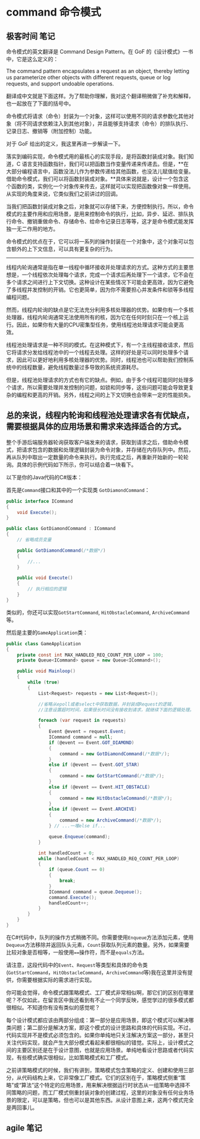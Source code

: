 # command 命令模式

## 极客时间 笔记

命令模式的英文翻译是 Command Design Pattern。在 GoF 的《设计模式》一书中，它是这么定义的：

The command pattern encapsulates a request as an object, thereby letting us parameterize other objects with different requests, queue or log requests, and support undoable operations.

翻译成中文就是下面这样。为了帮助你理解，我对这个翻译稍微做了补充和解释，也一起放在了下面的括号中。

命令模式将请求（命令）封装为一个对象，这样可以使用不同的请求参数化其他对象（将不同请求依赖注入到其他对象），并且能够支持请求（命令）的排队执行、记录日志、撤销等（附加控制）功能。

对于 GoF 给出的定义，我这里再进一步解读一下。

落实到编码实现，命令模式用的最核心的实现手段，是将函数封装成对象。我们知道，C 语言支持函数指针，我们可以把函数当作变量传递来传递去。但是，**在大部分编程语言中，函数没法儿作为参数传递给其他函数，也没法儿赋值给变量。借助命令模式，我们可以将函数封装成对象。**具体来说就是，设计一个包含这个函数的类，实例化一个对象传来传去，这样就可以实现把函数像对象一样使用。从实现的角度来说，它类似我们之前讲过的回调。

当我们把函数封装成对象之后，对象就可以存储下来，方便控制执行。所以，命令模式的主要作用和应用场景，是用来控制命令的执行，比如，异步、延迟、排队执行命令、撤销重做命令、存储命令、给命令记录日志等等，这才是命令模式能发挥独一无二作用的地方。

命令模式的优点在于，它可以将一系列的操作封装在一个对象中，这个对象可以包含额外的上下文信息，可以具有更复杂的行为。


---

线程内轮询通常是指在单一线程中循环接收并处理请求的方式。这种方式的主要思想是，一个线程依次处理每个请求，完成一个请求后再处理下一个请求，它不会在多个请求之间进行上下文切换。这种设计在某些情况下可能会更高效，因为它避免了多线程并发控制的开销。它也更简单，因为你不需要担心并发条件和锁等多线程编程问题。

然而，线程内轮询的缺点是它无法充分利用多核处理器的优势。如果你有一个多核处理器，线程内轮询通常无法使用所有的核，因为它在任何时刻只在一个核上运行。因此，如果你有大量的CPU密集型任务，使用线程池处理请求可能会更高效。

线程池处理请求是一种不同的模式。在这种模式下，有一个主线程接收请求，然后它将请求分发给线程池中的一个线程去处理。这样的好处是可以同时处理多个请求，因此可以更好地利用多核处理器的优势。同时，线程池也可以帮助我们控制系统中的线程数量，避免线程数量过多导致的系统资源耗尽。

但是，线程池处理请求的方式也有它的缺点。例如，由于多个线程可能同时处理多个请求，所以需要处理并发控制的问题，如锁和同步等，这些问题可能会导致更复杂的编程和更高的开销。另外，线程之间的上下文切换也会带来一定的性能损失。

总的来说，线程内轮询和线程池处理请求各有优缺点，需要根据具体的应用场景和需求来选择适合的方式。
---

整个手游后端服务器轮询获取客户端发来的请求，获取到请求之后，借助命令模式，把请求包含的数据和处理逻辑封装为命令对象，并存储在内存队列中。然后，再从队列中取出一定数量的命令来执行。执行完成之后，再重新开始新的一轮轮询。具体的示例代码如下所示，你可以结合着一块看下。


以下是你的Java代码的C#版本：

首先是`Command`接口和其中的一个实现类 `GotDiamondCommand`：

```csharp
public interface ICommand
{
    void Execute();
}

public class GotDiamondCommand : ICommand
{
    // 省略成员变量

    public GotDiamondCommand(/*数据*/)
    {
        //...
    }

    public void Execute()
    {
        // 执行相应的逻辑
    }
}
```

类似的，你还可以实现`GotStartCommand`, `HitObstacleCommand`, `ArchiveCommand`等。

然后是主要的`GameApplication`类：

```csharp
public class GameApplication
{
    private const int MAX_HANDLED_REQ_COUNT_PER_LOOP = 100;
    private Queue<ICommand> queue = new Queue<ICommand>();

    public void Mainloop()
    {
        while (true)
        {
            List<Request> requests = new List<Request>();

            //省略从epoll或者select中获取数据，并封装成Request的逻辑，
            //注意设置超时时间，如果很长时间没有接收到请求，就继续下面的逻辑处理。

            foreach (var request in requests)
            {
                Event @event = request.Event;
                ICommand command = null;
                if (@event == Event.GOT_DIAMOND)
                {
                    command = new GotDiamondCommand(/*数据*/);
                }
                else if (@event == Event.GOT_STAR)
                {
                    command = new GotStartCommand(/*数据*/);
                }
                else if (@event == Event.HIT_OBSTACLE)
                {
                    command = new HitObstacleCommand(/*数据*/);
                }
                else if (@event == Event.ARCHIVE)
                {
                    command = new ArchiveCommand(/*数据*/);
                } // ...一堆else if...

                queue.Enqueue(command);
            }

            int handledCount = 0;
            while (handledCount < MAX_HANDLED_REQ_COUNT_PER_LOOP)
            {
                if (queue.Count == 0)
                {
                    break;
                }
                ICommand command = queue.Dequeue();
                command.Execute();
                handledCount++;
            }
        }
    }
}
```

在C#代码中，队列的操作方式稍微不同。你需要使用`Enqueue`方法添加元素，使用`Dequeue`方法移除并返回队头元素，`Count`获取队列元素的数量。另外，如果需要比较对象是否相等，一般使用`==`操作符，而不是`equals`方法。

请注意，这段代码中的`Event`、`Request`等类型和具体的命令类(`GotStartCommand`，`HitObstacleCommand`，`ArchiveCommand`等)我在这里并没有提供，你需要根据实际的需求进行实现。

你可能会觉得，命令模式跟策略模式、工厂模式非常相似啊，那它们的区别在哪里呢？不仅如此，在留言区中我还看到有不止一个同学反映，感觉学过的很多模式都很相似。不知道你有没有类似的感觉呢？


每个设计模式都应该由两部分组成：第一部分是应用场景，即这个模式可以解决哪类问题；第二部分是解决方案，即这个模式的设计思路和具体的代码实现。不过，代码实现并不是模式必须包含的。如果你单纯地只关注解决方案这一部分，甚至只关注代码实现，就会产生大部分模式看起来都很相似的错觉。实际上，设计模式之间的主要区别还是在于设计意图，也就是应用场景。单纯地看设计思路或者代码实现，有些模式确实很相似，比如策略模式和工厂模式。


之前讲策略模式的时候，我们有讲到，策略模式包含策略的定义、创建和使用三部分，从代码结构上来，它非常像工厂模式。它们的区别在于，策略模式侧重“策略”或“算法”这个特定的应用场景，用来解决根据运行时状态从一组策略中选择不同策略的问题，而工厂模式侧重封装对象的创建过程，这里的对象没有任何业务场景的限定，可以是策略，但也可以是其他东西。从设计意图上来，这两个模式完全是两回事儿。

## agile 笔记

